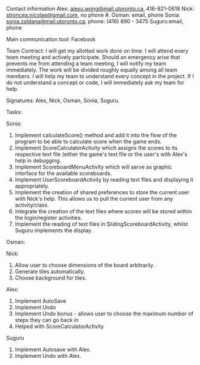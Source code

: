 Contact information
Alex: alexu.wong@mail.utoronto.ca, 416-821-0618
Nick: stroncea.nicolae@gmail.com, no phone #.
Osman: email, phone
Sonia: sonia.zaldana@mail.utoronto.ca, phone: (416) 890 - 3475
Suguru:email, phone

Main communication tool: Facebook

Team Contract:
    I will get my allotted work done on time.
    I will attend every team meeting and actively participate.
    Should an emergency arise that prevents me from attending a team meeting, I will notify my team immediately.
    The work will be divided roughly equally among all team members.
    I will help my team to understand every concept in the project.
    If I do not understand a concept or code, I will immediately ask my team for help.

Signatures: Alex, Nick, Osman, Sonia, Suguru.

Tasks:

Sonia:
1. Implement calculateScore() method and add it into the flow of the program to be able to calculate
score when the game ends.
2. Implement ScoreCalculatorActivity which assigns the scores to its respective text file (either the
game's text file or the user's with Alex's help in debugging.
3. Implement ScoreboardMenuActivity which will serve as graphic interface for the available scoreboards.
4. Implement UserScoreboardActivity by reading text files and displaying it appropriately.
5. Implement the creation of shared preferences to store the current user with Nick's help. This allows us to pull the
current user from any activity/class.
6. Integrate the creation of the text files where scores will be stored within the login/register activities.
7. Implement the reading of text files in SlidingScoreboardActivity, whilst Suguru implements the display.



Osman:

Nick:
1. Allow user to choose dimensions of the board arbitrarily.
2. Generate tiles automatically.
3. Choose background for tiles.

Alex:
1. Implement AutoSave
2. Implement Undo
3. Implement Undo bonus - allows user to choose the maximum number of steps they can go back in
4. Helped with ScoreCalculatorActivity

Suguru
1. Implement Autosave with Alex.
2. Implement Undo with Alex.


